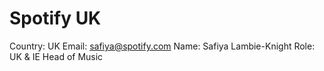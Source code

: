 # Spotify UK

Country: UK
Email: safiya@spotify.com
Name: Safiya Lambie-Knight
Role: UK & IE Head of Music